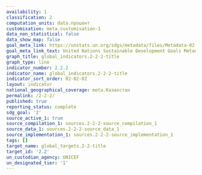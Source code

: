 ```yaml
---
availability: 1
classification: 2
computation_units: data.процент
customisation: meta.customisation-1
data_non_statistical: false
data_show_map: false
goal_meta_link: https://unstats.un.org/sdgs/metadata/files/Metadata-02-02-02a.pdf
goal_meta_link_text: United Nations Sustainable Development Goals Metadata (pdf 232kB)
graph_title: global_indicators.2-2-2-title
graph_type: line
indicator_number: 2.2.2
indicator_name: global_indicators.2-2-2-title
indicator_sort_order: 02-02-02
layout: indicator
national_geographical_coverage: meta.Казахстан
permalink: /2-2-2/
published: true
reporting_status: complete
sdg_goal: '2'
source_active_1: true
source_compilation_1: sources.2-2-2-source_compilation_1
source_data_1: sources.2-2-2-source_data_1
source_implementation_1: sources.2-2-2-source_implementation_1
tags: []
target_name: global_targets.2-2-title
target_id: '2.2'
un_custodian_agency: UNICEF
un_designated_tier: '1'
---
```

